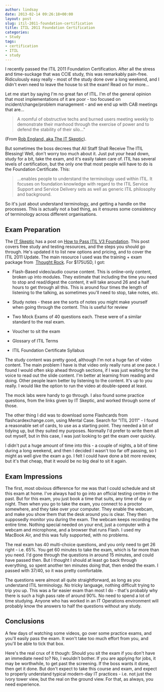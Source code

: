 ```yaml
---
author: lindsay
date: 2013-02-14 09:26:18+00:00
layout: post
slug: itil-2011-foundation-certification
title: ITIL 2011 Foundation Certification
categories:
- Study
tags:
- certification
- ITIL
- study
---
```


I recently passed the ITIL 2011 Foundation Certification. After all the stress and time-suckage that was CCIE study, this was remarkably pain-free. Ridiculously easy really - most of the study done over a long weekend, and I didn't even need to leave the house to sit the exam! Read on for more...

Let me start by saying I'm no great fan of ITIL. I'm of the general opinion that most implementations of it are poor - too focused on incident/change/problem management - and we end up with CAB meetings that are...

> A roomful of obstructive techs and burned users meeting weekly to demonstrate their manhood through the exercise of power and to defend the stability of their silo..."

(From [Rob England, aka The IT Skeptic](http://www.itskeptic.org)).

But sometimes the boss decrees that All Staff Shall Receive The ITIL Blessing! Well, don't worry too much about it. Just put your head down, study for a bit, take the exam, and it's easily taken care of. ITIL has several levels of certification, but the only one that most people will have to do is the Foundation Certificate. This:

> ...enables people to understand the terminology used within ITIL. It focuses on foundation knowledge with regard to the ITIL Service Support and Service Delivery sets as well as generic ITIL philosophy and background.


So it's just about understand terminology, and getting a handle on the processes. This is actually not a bad thing, as it ensures some consistency of terminology across different organisations.


## Exam Preparation


The [IT Skeptic](http://www.itskeptic.org/) has a post on [How to Pass ITIL V3 Foundation](http://www.itskeptic.org/pass-itil-v3-foundation-exam-six-easy-and-free-ste). This post covers free study and testing resources, and the steps you should go through. He's updated it to list new options and pricing, and to cover the ITIL 2011 Update. The main resource I used was the training + exam package from  [Thought Rock](http://www.thoughtrock.com/theitilexam/?utm_source=TR&utm_medium=Homepage&utm_campaign=NewOnTR/). For $175USD, I got:



	
  * Flash-Based video/audio course content. This is online-only content, broken up into modules. They estimate that including the time you need to stop and read/digest the content, it will take around 26 and a half hours to get through all this. This is around four times the length of listening to the talking, as sometimes you'll need to stop, take notes, etc.

	
  * Study notes - these are the sorts of notes you might make yourself when going through the content. This is useful for review

	
  * Two Mock Exams of 40 questions each. These were of a similar standard to the real exam.

	
  * Voucher to sit the exam

	
  * Glossary of ITIL Terms

	
  * ITIL Foundation Certificate Syllabus


The study content was pretty good, although I'm not a huge fan of video content. The main problem I have is that video only really runs at one pace. I found I would often skip ahead through sections, if I was just waiting for the voice to read out the slide content. I'm better at learning from reading and doing. Other people learn better by listening to the content. It's up to you really. I would like the option to run the video at double-speed at least.

The mock labs were handy to go through. I also found some practice questions, from the links given by IT Skeptic, and worked through some of those.

The other thing I did was to download some Flashcards from flashcardexchange.com, using Mental Case. Search for "ITIL 2011" - I found a reasonable set of cards, to use as a starting point. They needed a bit of tidying up, but they suited my purposes. Normally I'd prefer to write them all out myself, but in this case, I was just looking to get the exam over quickly.

I didn't put a huge amount of time into this - a couple of nights, a bit of time during a long weekend, and then I decided I wasn't too far off passing, so I might as well give the exam a go. I felt I could have done a bit more review, but it's that cheap, that it would be no big deal to sit it again.


## Exam Impressions


The first, most obvious difference for me was that I could schedule and sit this exam at home. I've always had to go into an official testing centre in the past. But for this exam, you just book a time that suits, any time of day or night. Then when you go to take the exam, you connect to a proctor somewhere, and they take over your computer. They enable the webcam, and make you show them that the desk around you is clear. They then supposedly monitor you during the exam. The webcam keeps recording the entire time. Nothing special needed on your end, just a computer with a webcam and microphone, and a browser that runs Flash. I used my MacBook Air, and this was fully supported, with no problems.

The real exam has 40 multi-choice questions, and you only need to get 26 right - i.e. 65%. You get 60 minutes to take the exam, which is far more than you need. I'd gone through the questions in around 15 minutes, and could have passed then. But I thought I should at least go back through everything, so spent another ten minutes doing that, then ended the exam. I passed with 37/40, so it was pretty comfortable.

The questions were almost all quite straightforward, as long as you understand ITIL terminology. No tricky language, nothing difficult trying to trip you up. This was a far easier exam than most I do - that's probably why there is such a high pass rate of around 90%. No need to spend a lot of time studying. Anyone who has worked in an IT Operations environment will probably know the answers to half the questions without any study.


## Conclusions


A few days of watching some videos, go over some practice exams, and you'll easily pass the exam. It won't take too much effort from you, and you'll be able to tick that box.

Here's the real crux of it though: Should you sit the exam if you don't have an immediate need to? No, I wouldn't bother. If you are applying for jobs, it may be worthwhile, to get past the screening. If the boss wants it done, then get it done. But don't expect to take this course and exam, and expect to properly understand typical modern-day IT practices - i.e. not just the ivory tower view, but the real on the ground view. For that, as always, you need experience.
